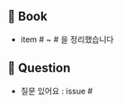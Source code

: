 ## 📝 Book
<!-- 해당 PR의 주요 작업 내용을 적어주세요 -->
 - item # ~ # 을 정리했습니다 <!--#에 숫자를 넣어주세요-->

## 🙏 Question 
<!-- 질문을 남긴 이슈가 있다면 언급해주세요 -->
 - 질문 있어요 : issue # 



